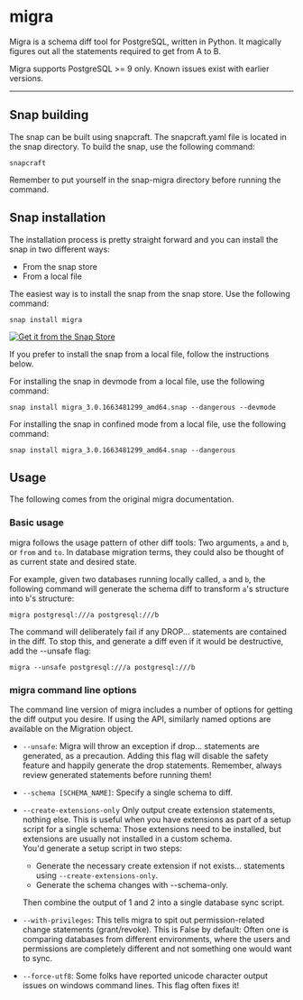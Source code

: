 # migra

Migra is a schema diff tool for PostgreSQL, written in Python. It magically figures out all the statements required to get from A to B.

Migra supports PostgreSQL >= 9 only. Known issues exist with earlier versions.

***

## Snap building
The snap can be built using snapcraft. The snapcraft.yaml file is located in the snap directory. To build the snap, use the following command:

`snapcraft`

Remember to put yourself in the snap-migra directory before running the command.

## Snap installation
The installation process is pretty straight forward and you can install the snap in two different ways:
- From the snap store
- From a local file

The easiest way is to install the snap from the snap store. Use the following command:

`snap install migra`

[![Get it from the Snap Store](https://snapcraft.io/static/images/badges/en/snap-store-white.svg)](https://snapcraft.io/migra)


If you prefer to install the snap from a local file, follow the instructions below.

For installing the snap in devmode from a local file, use the following command:

`snap install migra_3.0.1663481299_amd64.snap --dangerous --devmode`

For installing the snap in confined mode from a local file, use the following command:

`snap install migra_3.0.1663481299_amd64.snap --dangerous`

## Usage
The following comes from the original migra documentation.

### Basic usage

migra follows the usage pattern of other diff tools: Two arguments, `a` and `b`, or `from` and `to`. In database migration terms, they could also be thought of as current state and desired state.

For example, given two databases running locally called, `a` and `b`, the following command will generate the schema diff to transform `a`'s structure into `b`'s structure:

`migra postgresql:///a postgresql:///b`

The command will deliberately fail if any DROP... statements are contained in the diff. To stop this, and generate a diff even if it would be destructive, add the --unsafe flag:

`migra --unsafe postgresql:///a postgresql:///b`

### migra command line options
The command line version of migra includes a number of options for getting the diff output you desire. If using the API, similarly named options are available on the Migration object.

- `--unsafe`: Migra will throw an exception if drop... statements are generated, as a precaution. Adding this flag will disable the safety feature and happily generate the drop statements. Remember, always review generated statements before running them!

- `--schema [SCHEMA_NAME]`: Specify a single schema to diff.

- `--create-extensions-only` Only output create extension statements, nothing else. This is useful when you have extensions as part of a setup script for a single schema: Those extensions need to be installed, but extensions are usually not installed in a custom schema.  
You'd generate a setup script in two steps:

    - Generate the necessary create extension if not exists... statements using `--create-extensions-only`.
    - Generate the schema changes with --schema-only.

    Then combine the output of 1 and 2 into a single database sync script.

- `--with-privileges`: This tells migra to spit out permission-related change statements (grant/revoke). This is False by default: Often one is comparing databases from different environments, where the users and permissions are completely different and not something one would want to sync.

- `--force-utf8`: Some folks have reported unicode character output issues on windows command lines. This flag often fixes it!
